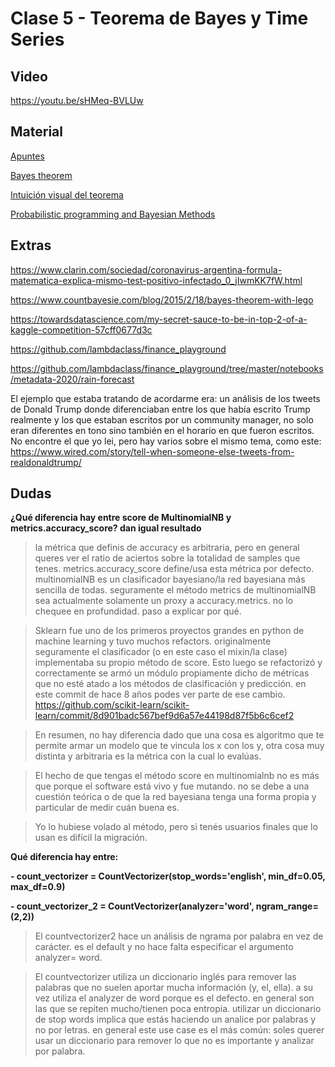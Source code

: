 # Clase 5 - Teorema de Bayes y Time Series

## Video
https://youtu.be/sHMeq-BVLUw

## Material
[Apuntes](https://github.com/lambdaclass/data_etudes/tree/master/clases/clase_5)

[Bayes theorem](https://www.youtube.com/watch?v=HZGCoVF3YvM)

[Intuición visual del teorema](https://www.skobelevs.ie/BayesTheorem/)

[Probabilistic programming and Bayesian Methods](https://camdavidsonpilon.github.io/Probabilistic-Programming-and-Bayesian-Methods-for-Hackers/)


## Extras
https://www.clarin.com/sociedad/coronavirus-argentina-formula-matematica-explica-mismo-test-positivo-infectado_0_jIwmKK7fW.html

https://www.countbayesie.com/blog/2015/2/18/bayes-theorem-with-lego

https://towardsdatascience.com/my-secret-sauce-to-be-in-top-2-of-a-kaggle-competition-57cff0677d3c


https://github.com/lambdaclass/finance_playground

https://github.com/lambdaclass/finance_playground/tree/master/notebooks/metadata-2020/rain-forecast

El ejemplo que estaba tratando de acordarme era: un análisis de los tweets de Donald Trump donde diferenciaban entre los que había escrito Trump realmente y los que estaban escritos por un community manager, no solo eran diferentes en tono sino también en el horario en que fueron escritos. No encontre el que yo lei, pero hay varios sobre el mismo tema, como este: https://www.wired.com/story/tell-when-someone-else-tweets-from-realdonaldtrump/

## Dudas
**¿Qué diferencia hay entre score de MultinomialNB y metrics.accuracy_score? dan igual resultado**
> la métrica que definis de accuracy es arbitraria, pero en general queres ver el ratio de aciertos sobre la totalidad de samples que tenes.
> metrics.accuracy_score define/usa esta métrica por defecto.
> multinomialNB es un clasificador bayesiano/la red bayesiana más sencilla de todas. seguramente el método metrics de multinomialNB sea actualmente solamente un proxy a accuracy.metrics. no lo chequee en profundidad. paso a explicar por qué.

> Sklearn fue uno de los primeros proyectos grandes en python de machine learning y tuvo muchos refactors. originalmente seguramente el clasificador (o en este caso el mixin/la clase) implementaba su propio método de score. Esto luego se refactorizó y correctamente se armó un módulo propiamente dicho de métricas que no esté atado a los métodos de clasificación y predicción. en este commit de hace 8 años podes ver parte de ese cambio. https://github.com/scikit-learn/scikit-learn/commit/8d901badc567bef9d6a57e44198d87f5b6c6cef2

> En resumen, no hay diferencia dado que una cosa es algoritmo que te permite armar un modelo que te vincula  los x con los y, otra cosa muy distinta y arbitraria es la métrica con la cual lo evalúas.

> El hecho de que tengas el método score en multinomialnb no es más que porque el software está vivo y fue mutando. no se debe a una cuestión teórica o de que la red bayesiana tenga una forma propia y particular de medir cuán buena es.

> Yo lo hubiese volado al método, pero si tenés usuarios finales que lo usan es difícil la migración.


**Qué diferencia hay entre:**

**- count_vectorizer = CountVectorizer(stop_words='english', min_df=0.05, max_df=0.9)**

**- count_vectorizer_2 = CountVectorizer(analyzer='word',  ngram_range=(2,2))**

> El countvectorizer2 hace un análisis de ngrama por palabra en vez de carácter. es el default y no hace falta especificar el argumento analyzer= word.

> El countvectorizer utiliza un diccionario inglés para remover las palabras que no suelen aportar mucha información  (y, el, ella). a su vez utiliza el analyzer de word porque es el defecto. en general son las que se repiten mucho/tienen poca entropía. utilizar un diccionario de stop words implica que estás haciendo un analice por palabras y no por letras. en general este use case es el más común: soles querer usar un diccionario para remover lo que no es importante y analizar por palabra.

